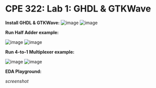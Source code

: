 # CPE 322: Lab 1: GHDL & GTKWave

**Install GHDL & GTKWave:**
![image](https://github.com/user-attachments/assets/d2387d08-a3ee-465f-8273-1efae454b54c)
![image](https://github.com/user-attachments/assets/a67f8fff-6f57-4c1e-9243-a3eb2ff56418)



**Run Half Adder example:**

![image](https://github.com/user-attachments/assets/aa548fd6-7a3c-452b-ab23-1fb4d46b97c6)
![image](https://github.com/user-attachments/assets/70418d68-d435-4e4d-b870-4505a477b5e7)


**Run 4-to-1 Multiplexer example:**

![image](https://github.com/user-attachments/assets/911a39fe-c43d-4ffb-9883-b4301895f3b7)
![image](https://github.com/user-attachments/assets/9ff5143d-9605-4b35-bdcf-025d0be8b060)


**EDA Playground:**

_screenshot_
